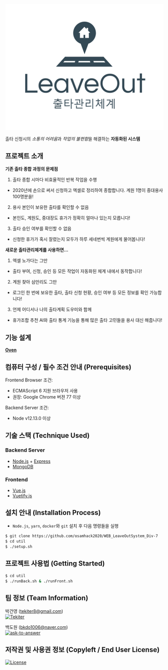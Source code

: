 <p align="center"><img src="LeaveOut-logo.png"></p>

출타 신청시의 *소통의 어려움*과 *작업의 불편함*을 해결하는 **자동화된 시스템**

## 프로젝트 소개

**기존 출타 종합 과정의 문제점**

1. 출타 종합 시마다 비효율적인 반복 작업을 수행
- 2020년에 손으로 써서 신청하고 엑셀로 정리하여 종합합니다. 계원 1명이 중대용사 100명분을!

2. 용사 본인이 보유한 출타를 확인할 수 없음
- 본인도, 계원도, 중대장도 휴가가 정확히 얼마나 있는지 모릅니다!

3. 출타 승인 여부를 확인할 수 없음
- 신청한 휴가가 혹시 잘렸는지 모두가 하루 세네번씩 계원에게 물어봅니다!

**새로운 출타관리체계를 사용하면...**

1. 엑셀 노가다는 그만
- 출타 부여, 신청, 승인 등 모든 작업이 자동화된 체계 내에서 동작합니다!

2. 계원 찾아 삼만리도 그만
- 로그인 한 번에 보유한 출타, 출타 신청 현황, 승인 여부 등 모든 정보를 확인 가능합니다!

3. 언제 어디서나 나의 출타계획 도우미와 함께
- 휴가조합 추천 AI와 출타 통계 기능을 통해 많은 출타 고민들을 용사 대신 해줍니다!




## 기능 설계

**[Oven](https://ovenapp.io/view/PCf6ZCxAgq8ROY5VMIlacoo4sQgquEBH/Pnctr)**

## 컴퓨터 구성 / 필수 조건 안내 (Prerequisites)

Frontend Browser 조건:
- ECMAScript 6 지원 브라우저 사용
- 권장: Google Chrome 버젼 77 이상

Backend Server 조건:
- Node v12.13.0 이상

## 기술 스택 (Technique Used)

### Backend Server

- [Node.js](https://nodejs.org) + [Express](https://expressjs.com/)
- [MongoDB](https://www.mongodb.com/)

### Frontend

- [Vue.js](https://vuejs.org/)
- [Vuetify.js](https://vuetifyjs.com/)

## 설치 안내 (Installation Process)

- `Node.js`, `yarn`, `docker`와 `git` 설치 후 다음 명령들을 실행

```bash
$ git clone https://github.com/osamhack2020/WEB_LeaveOutSystem_Div-7
$ cd util
$ ./setup.sh
```

## 프로젝트 사용법 (Getting Started)

```bash
$ cd util
$ ./runBack.sh & ./runFront.sh
```

## 팀 정보 (Team Information)

박건영 (tekiter8@gmail.com)<br>
<a href="https://github.com/Tekiter"><img src="https://img.shields.io/badge/Github-Tekiter-green?style=flat&logo=github" alt="Tekiter"></a>

백도원 (bkdo1006@naver.com)<br>
<a href="https://github.com/ask-to-answer"><img src="https://img.shields.io/badge/Github-ask--to--answer-green?style=flat&logo=github" alt="ask-to-answer"></a>

## 저작권 및 사용권 정보 (Copyleft / End User License)

<a href="LICENSE.md"><img src="https://img.shields.io/github/license/osamhack2020/WEB_LeaveOutSystem_Div-7?label=%EB%9D%BC%EC%9D%B4%EC%84%A0%EC%8A%A4" alt="License"></a>
